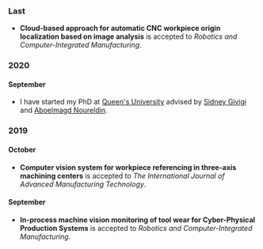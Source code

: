 <div class="container">
  <div class="item">
    <div id="timeline">
      <div>
        <!-- Novo ano -->
        <section class="year">
          <h3>Last</h3>
          <section>
            <ul>
              <li><b>Cloud-based approach for automatic CNC workpiece origin localization based on image analysis</b> is accepted to
        <em>Robotics and Computer-Integrated Manufacturing</em>.</li>
            </ul>
          </section>
        </section>
        <section class="year">
          <h3>2020</h3>
          <section>
            <h4>September</h4>
            <ul>
              <li>I have started my PhD at <a href="https://queensu.ca" target="_blank">Queen's University</a> advised by 
        <a href="http://www2.cs.queensu.ca/people/profile.php?fname=Sidney&lname=Givigi" target="_blank">Sidney Givigi</a> and 
        <a href="http://www2.cs.queensu.ca/people/profile.php?fname=Aboelmagd%20&lname=Noureldin" target="_blank">Aboelmagd Noureldin</a>.</li>
            </ul>
          </section>
        </section>
        <section class="year">
          <h3>2019</h3>
          <section>
            <h4>October</h4>
            <ul>
              <li><b>Computer vision system for workpiece referencing in three-axis machining centers</b> is accepted to
        <em>The International Journal of Advanced Manufacturing Technology</em>.</li>
            </ul>
          </section>
          <section>
            <h4>September</h4>
            <ul>
              <li><b>In-process machine vision monitoring of tool wear for Cyber-Physical Production Systems</b> is accepted to
        <em>Robotics and Computer-Integrated Manufacturing</em>.</li>
            </ul>
          </section>
        </section>
      </div>
    </div>
  </div>
</div>
  <!-- https://codepen.io/mathiesjanssen/pen/ggeBKm -->

